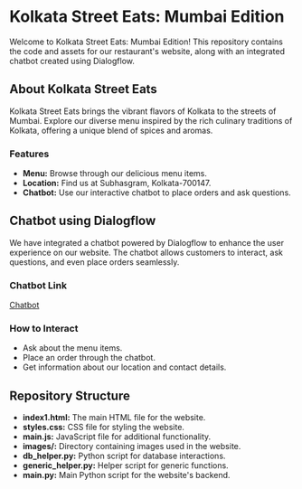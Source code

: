 # Kolkata Street Eats: Mumbai Edition

Welcome to Kolkata Street Eats: Mumbai Edition! This repository contains the code and assets for our restaurant's website, along with an integrated chatbot created using Dialogflow.

## About Kolkata Street Eats

Kolkata Street Eats brings the vibrant flavors of Kolkata to the streets of Mumbai. Explore our diverse menu inspired by the rich culinary traditions of Kolkata, offering a unique blend of spices and aromas.

### Features

- **Menu:** Browse through our delicious menu items.
- **Location:** Find us at Subhasgram, Kolkata-700147.
- **Chatbot:** Use our interactive chatbot to place orders and ask questions.

## Chatbot using Dialogflow

We have integrated a chatbot powered by Dialogflow to enhance the user experience on our website. The chatbot allows customers to interact, ask questions, and even place orders seamlessly.

### Chatbot Link
[Chatbot](https://bot.dialogflow.com/796491b2-b127-48ab-89ac-3dc82a0c1f00)

### How to Interact
- Ask about the menu items.
- Place an order through the chatbot.
- Get information about our location and contact details.

## Repository Structure

- **index1.html:** The main HTML file for the website.
- **styles.css:** CSS file for styling the website.
- **main.js:** JavaScript file for additional functionality.
- **images/:** Directory containing images used in the website.
- **db_helper.py:** Python script for database interactions.
- **generic_helper.py:** Helper script for generic functions.
- **main.py:** Main Python script for the website's backend.


